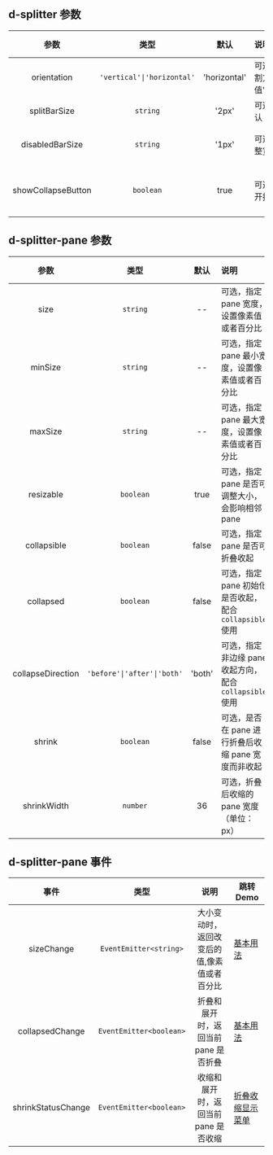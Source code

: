## d-splitter 参数

|      参数          |            类型            |     默认     | 说明                                                        | 跳转 Demo                                         |
| :----------------: | :------------------------: | :----------: | :---------------------------------------------------------- | ------------------------------------------------- |
|     orientation    | `'vertical'\|'horizontal'` | 'horizontal' | 可选，指定 Splitter 分割方向,可选值'vertical'\|'horizontal' | [基本用法](/components/splitter/demo#basic-usage) |
|    splitBarSize    |          `string`          |    '2px'     | 可选，分隔条大小，默认 2px                                  | [基本用法](/components/splitter/demo#basic-usage) |
|  disabledBarSize   |          `string`          |    '1px'     | 可选，pane 设置不可调整宽度时生效                           | [垂直布局用法](/components/splitter/demo#vertical-layout)              |
| showCollapseButton |          `boolean`         |    true      | 可选，是否显示收起/展开按钮                                 | [折叠收缩显示菜单](/components/splitter/demo#shrink-show-menu) |

## d-splitter-pane 参数

|       参数        |            类型             |  默认  | 说明                                                  | 跳转 Demo                                                              |
| :---------------: | :-------------------------: | :----: | :---------------------------------------------------- | ---------------------------------------------------------------------- |
|       size        |          `string`           |   --   | 可选，指定 pane 宽度，设置像素值或者百分比            | [基本用法](/components/splitter/demo#basic-usage)                      |
|      minSize      |          `string`           |   --   | 可选，指定 pane 最小宽度，设置像素值或者百分比        | [基本用法](/components/splitter/demo#basic-usage)                      |
|      maxSize      |          `string`           |   --   | 可选，指定 pane 最大宽度，设置像素值或者百分比        | [基本用法](/components/splitter/demo#basic-usage)                      |
|     resizable     |          `boolean`          |  true  | 可选，指定 pane 是否可调整大小，会影响相邻 pane       | [垂直布局用法](/components/splitter/demo#vertical-layout)              |
|    collapsible    |          `boolean`          | false  | 可选，指定 pane 是否可折叠收起                        | [基本用法](/components/splitter/demo#basic-usage)                      |
|     collapsed     |          `boolean`          | false  | 可选，指定 pane 初始化是否收起，配合`collapsible`使用 | [垂直布局用法](/components/splitter/demo#vertical-layout)              |
| collapseDirection | `'before'\|'after'\|'both'` | 'both' | 可选，指定非边缘 pane 收起方向，配合`collapsible`使用 | [指定折叠收起方向](/components/splitter/demo#certain-unfold-direction) |
|      shrink       |          `boolean`          |  false | 可选，是否在 pane 进行折叠后收缩 pane 宽度而非收起    | [折叠收缩显示菜单](/components/splitter/demo#shrink-show-menu) |
|   shrinkWidth     |          `number`           |  36    | 可选，折叠后收缩的 pane 宽度 （单位：px）            | [折叠收缩显示菜单](/components/splitter/demo#shrink-show-menu) |

## d-splitter-pane 事件

|      事件          |          类型           |                    说明                     | 跳转 Demo                                                     |
| :----------------: | :---------------------: | :-----------------------------------------: | -------------------------------------------------            |
|      sizeChange    | `EventEmitter<string>`  | 大小变动时，返回改变后的值,像素值或者百分比    | [基本用法](/components/splitter/demo#basic-usage)             |
|   collapsedChange  | `EventEmitter<boolean>` |    折叠和展开时，返回当前 pane 是否折叠       | [基本用法](/components/splitter/demo#basic-usage)             |
| shrinkStatusChange | `EventEmitter<boolean>` |    收缩和展开时，返回当前 pane 是否收缩       | [折叠收缩显示菜单](/components/splitter/demo#shrink-show-menu) |
